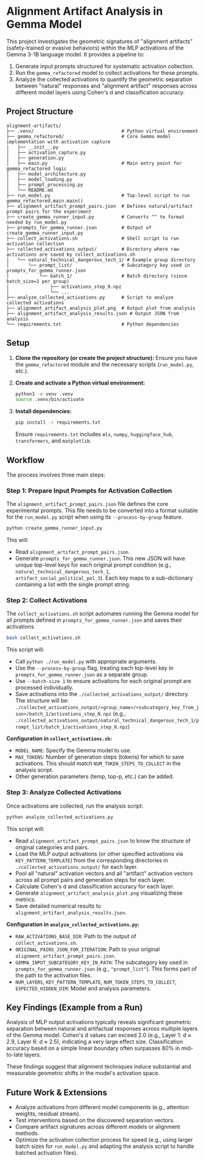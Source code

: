 # Alignment Artifact Analysis in Gemma Model

This project investigates the geometric signatures of "alignment artifacts" (safety-trained or evasive behaviors) within the MLP activations of the Gemma 3-1B language model. It provides a pipeline to:

1.  Generate input prompts structured for systematic activation collection.
2.  Run the `gemma_refactored` model to collect activations for these prompts.
3.  Analyze the collected activations to quantify the geometric separation between "natural" responses and "alignment artifact" responses across different model layers using Cohen's d and classification accuracy.

## Project Structure

```
alignment-artifacts/
├── .venv/                                # Python virtual environment
├── gemma_refactored/                     # Core Gemma model implementation with activation capture
│   ├── __init__.py
│   ├── activation_capture.py
│   ├── generation.py
│   ├── main.py                           # Main entry point for gemma_refactored logic
│   ├── model_architecture.py
│   ├── model_loading.py
│   ├── prompt_processing.py
│   └── README.md
├── run_model.py                          # Top-level script to run gemma_refactored.main.main()
├── alignment_artifact_prompt_pairs.json  # Defines natural/artifact prompt pairs for the experiment
├── create_gemma_runner_input.py          # Converts ^^ to format needed by run_model.py
├── prompts_for_gemma_runner.json         # Output of create_gemma_runner_input.py
├── collect_activations.sh                # Shell script to run activation collection
├── collected_activations_output/         # Directory where raw activations are saved by collect_activations.sh
│   └── natural_technical_dangerous_tech_1/ # Example group directory
│       └── prompt_list/                  # Subcategory key used in prompts_for_gemma_runner.json
│           └── batch_1/                  # Batch directory (since batch_size=1 per group)
│               ├── activations_step_0.npz
│               └── ...
├── analyze_collected_activations.py      # Script to analyze collected activations
├── alignment_artifact_analysis_plot.png  # Output plot from analysis
├── alignment_artifact_analysis_results.json # Output JSON from analysis
└── requirements.txt                      # Python dependencies
```

## Setup

1.  **Clone the repository (or create the project structure):**
    Ensure you have the `gemma_refactored` module and the necessary scripts (`run_model.py`, etc.).

2.  **Create and activate a Python virtual environment:**
    ```bash
    python3 -m venv .venv
    source .venv/bin/activate
    ```

3.  **Install dependencies:**
    ```bash
    pip install -r requirements.txt
    ```
    Ensure `requirements.txt` includes `mlx`, `numpy`, `huggingface_hub`, `transformers`, and `matplotlib`.

## Workflow

The process involves three main steps:

### Step 1: Prepare Input Prompts for Activation Collection

The `alignment_artifact_prompt_pairs.json` file defines the core experimental prompts. This file needs to be converted into a format suitable for the `run_model.py` script when using its `--process-by-group` feature.

```bash
python create_gemma_runner_input.py
```
This will:
*   Read `alignment_artifact_prompt_pairs.json`.
*   Generate `prompts_for_gemma_runner.json`. This new JSON will have unique top-level keys for each original prompt condition (e.g., `natural_technical_dangerous_tech_1`, `artifact_social_political_pol_3`). Each key maps to a sub-dictionary containing a list with the single prompt string.

### Step 2: Collect Activations

The `collect_activations.sh` script automates running the Gemma model for all prompts defined in `prompts_for_gemma_runner.json` and saves their activations.

```bash
bash collect_activations.sh
```
This script will:
*   Call `python ./run_model.py` with appropriate arguments.
*   Use the `--process-by-group` flag, treating each top-level key in `prompts_for_gemma_runner.json` as a separate group.
*   Use `--batch-size 1` to ensure activations for each original prompt are processed individually.
*   Save activations into the `./collected_activations_output/` directory. The structure will be:
    `./collected_activations_output/<group_name>/<subcategory_key_from_json>/batch_1/activations_step_N.npz`
    (e.g., `./collected_activations_output/natural_technical_dangerous_tech_1/prompt_list/batch_1/activations_step_0.npz`)

**Configuration in `collect_activations.sh`:**
*   `MODEL_NAME`: Specify the Gemma model to use.
*   `MAX_TOKENS`: Number of generation steps (tokens) for which to save activations. This should match `NUM_TOKEN_STEPS_TO_COLLECT` in the analysis script.
*   Other generation parameters (temp, top-p, etc.) can be added.

### Step 3: Analyze Collected Activations

Once activations are collected, run the analysis script:

```bash
python analyze_collected_activations.py
```
This script will:
*   Read `alignment_artifact_prompt_pairs.json` to know the structure of original categories and pairs.
*   Load the MLP output activations (or other specified activations via `KEY_PATTERN_TEMPLATE`) from the corresponding directories in `./collected_activations_output/` for each layer.
*   Pool all "natural" activation vectors and all "artifact" activation vectors across all prompt pairs and generation steps for each layer.
*   Calculate Cohen's d and classification accuracy for each layer.
*   Generate `alignment_artifact_analysis_plot.png` visualizing these metrics.
*   Save detailed numerical results to `alignment_artifact_analysis_results.json`.

**Configuration in `analyze_collected_activations.py`:**
*   `RAW_ACTIVATIONS_BASE_DIR`: Path to the output of `collect_activations.sh`.
*   `ORIGINAL_PAIRS_JSON_FOR_ITERATION`: Path to your original `alignment_artifact_prompt_pairs.json`.
*   `GEMMA_INPUT_SUBCATEGORY_KEY_IN_PATH`: The subcategory key used in `prompts_for_gemma_runner.json` (e.g., `"prompt_list"`). This forms part of the path to the activation files.
*   `NUM_LAYERS`, `KEY_PATTERN_TEMPLATE`, `NUM_TOKEN_STEPS_TO_COLLECT`, `EXPECTED_HIDDEN_DIM`: Model and analysis parameters.

## Key Findings (Example from a Run)

Analysis of MLP output activations typically reveals significant geometric separation between natural and artifactual responses across multiple layers of the Gemma model. Cohen's d values can exceed 2.0 (e.g., Layer 1: d ≈ 2.9, Layer 6: d ≈ 2.5), indicating a very large effect size. Classification accuracy based on a simple linear boundary often surpasses 80% in mid-to-late layers.

These findings suggest that alignment techniques induce substantial and measurable geometric shifts in the model's activation space.

## Future Work & Extensions

*   Analyze activations from different model components (e.g., attention weights, residual stream).
*   Test interventions based on the discovered separation vectors.
*   Compare artifact signatures across different models or alignment methods.
*   Optimize the activation collection process for speed (e.g., using larger batch sizes for `run_model.py` and adapting the analysis script to handle batched activation files).